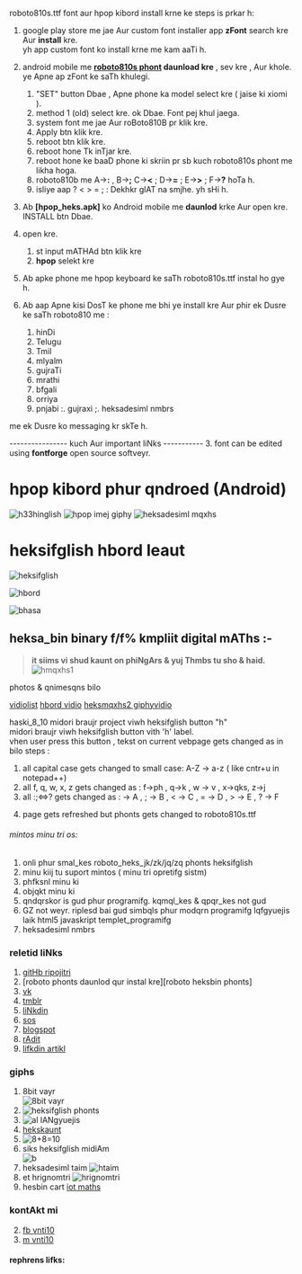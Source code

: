 roboto810s.ttf font aur hpop kibord install krne ke steps is prkar h:

1. google play store me jae Aur custom font installer app **zFont** search kre Aur **install** kre.<br>
yh app custom font ko install krne me kam aaTi h.<br>

2. android mobile me **[roboto810s phont] daunload kre** , sev kre , Aur khole. ye Apne ap zFont ke saTh khulegi.
    1. "SET" button Dbae , Apne phone ka model select kre ( jaise ki xiomi ).
    2. method 1 (old) select kre. ok Dbae. Font pej khul jaega.
    3. system font me jae Aur roBoto810B pr klik kre.
    4. Apply btn klik kre.
    5. reboot btn klik kre.
    6. reboot hone Tk inTjar kre.
    7. reboot hone ke baaD phone ki skriin pr sb kuch roboto810s phont me likha hoga.
    8. roboto810b me A->**:** , B->**;** C->**<** ; D->**=** ; E->**>** ; F->**?** hoTa h.
    9. isliye aap ? < > = ; : Dekhkr glAT na smjhe. yh sHi h.

3. Ab **[hpop_heks.apk]** ko Android mobile me **daunlod** krke Aur open kre. INSTALL btn Dbae.

4. open kre.
    1. st input mATHAd btn klik kre
    2. **hpop** selekt kre
    
5. Ab apke phone me hpop keyboard ke saTh roboto810s.ttf instal ho gye h.

6. Ab aap Apne kisi DosT ke phone me bhi ye install kre Aur phir ek Dusre ke saTh roboto810 me :
    1. hinDi
    2. Telugu
    3. Tmil
    4. mlyalm
    5. gujraTi
    6. mrathi
    7. bfgali
    8. orriya
    9. pnjabi
    :. gujraxi
    ;. heksadesiml nmbrs
    
me ek Dusre ko messaging kr skTe h.

---------------- kuch Aur important liNks -----------
3. font can be edited using **fontforge** open source softveyr.
 
# hpop kibord phur qndroed (Android)
![h33hinglish](https://media.giphy.com/media/D4Ky2d7aRz64WvQ2uU/giphy.gif)
![hpop imej giphy](https://media.giphy.com/media/BZ78kudbc1xy5C1Wp2/giphy.gif)
![heksadesiml mqxhs](https://media.giphy.com/media/H69JHPOAQLNfT0OgPv/giphy.gif) 

# heksifglish hbord leaut
![heksifglish](https://i.imgur.com/UzOrDiU.gif)  

![hbord](https://i.imgur.com/UeQGSyb.jpg)

![bhasa](https://media.giphy.com/media/h1nksDAIfSGcAyqT0L/giphy.gif)

## heksa_bin binary f/f% kmpliit digital mAThs :- 
> **it siims vi shud kaunt on phiNgArs & yuj Thmbs tu sho & haid.**
![hmqxhs1](https://media.giphy.com/media/iFyfkrakAT9L6qs0RM/giphy.gif)

photos & qnimesqns bilo

[vidiolist](https://www.youtube.com/playlist?list=PLlYCdgTLt8n9FbT69DieXkc00VdW3wa1W)
[hbord vidio](https://youtu.be/VogKRvYheDM)
[heksmqxhs2 giphyvidio](https://giphy.com/gifs/SuBYdWOLQraLIEALbp/html5)

haski_8_10 midori braujr project viwh heksifglish button "h"  
midori braujr viwh heksifglish button vith 'h' label.  
vhen user press this button , tekst on current vebpage gets changed as in bilo steps :
1. all capital case gets changed to small case:  A-Z -> a-z   ( like cntr+u in notepad++) 
2. all f, q, w, x, z gets changed as :     f->ph , q->k , w -> v , x->qks, z->j
3. all :;&lt;=&gt;? gets changed as  : -&gt; A , ; -&gt; B , &lt; -&gt; C , = -&gt; D , &gt; -&gt; E , ? -&gt; F
4) page gets refreshed but phonts gets changed to roboto810s.ttf

###### mintos minu tri os:  
1. onli phur smal_kes roboto_heks_jk/zk/jq/zq phonts heksifglish
2. minu kiij tu suport mintos ( minu tri opretifg sistm)
 1. phfksnl minu ki
 2. objqkt minu ki
3. qndqrskor is gud phur programifg. kqmql_kes & qpqr_kes not gud
4. GZ not weyr. riplesd bai gud simbqls phur modqrn programifg lqfgyuejis laik html5 javaskript templet_programifg
5. heksadesiml nmbrs

### reletid liNks
1. [gitHb ripojitri](http://github.com/Font77/hpop)
2. [roboto phonts daunlod qur instal kre][roboto heksbin phonts]
3. [vk](http://vk.com/etphor)
4. [tmblr](http://heksinglish.tumblr.com)
5. [liNkdin](http://linkedin.com/in/vnti10vnso100)
6. [sos](http://en.wikipedia.org/wiki/Subject%E2%80%93object%E2%80%93verb)
7. [blogspot](http://heksadesiml.blogspot.com)
8. [rAdit](http://reddit.com/user/heksadesiml)
9. [lifkdin artikl](https://www.linkedin.com/pulse/kibord-leaut-phur-heksaikod-vnti-heksinglish)

### giphs
1. 8bit vayr  
![8bit vayr](https://media.giphy.com/media/fZ8Avc2KMqQjH9xAwk/giphy.gif)
2. ![heksifglish phonts](https://i.pinimg.com/originals/a6/c0/94/a6c094248a071ea0e99197429f6cfc03.gif)
3. ![al lANgyuejis](https://media.giphy.com/media/eNY2sAKEmP5IyYwXB6/giphy.gif)
4. [hekskaunt](https://photos.app.goo.gl/wGSzsBxjmJjFAbAm9)  
5. ![8+8=10](https://media.giphy.com/media/jRAoDORsyXmAzgt6uM/giphy.gif)
6. siks heksifglish midiAm  
![b](https://media.giphy.com/media/h6s5EFwoeAM3s6noRX/giphy.gif)
7. heksadesiml taim
![htaim](https://media.giphy.com/media/eflaGl8GtsItg7Hj72/giphy.gif)
8. et hrignomtri
![hrignomtri](https://media.giphy.com/media/LNkRqaHsd7vgu0vz4o/giphy.gif)
9. hesbin cart
[iot maths](https://heksinglish.tumblr.com/post/629519441992007680/iot-maths-mathematics-future-technology)

### kontAkt mi
2. [fb vnti10](fb.me/vnti10)
3. [m vnti10](m.me/vnti10)

#### rephrens lifks:  
[roboto810s phont]: https://github.com/Font77/heks810/blob/master/roboto810s.ttf
[hpop_heks]: https://github.com/Font77/heks810/blob/master/hpop_heks.apk


